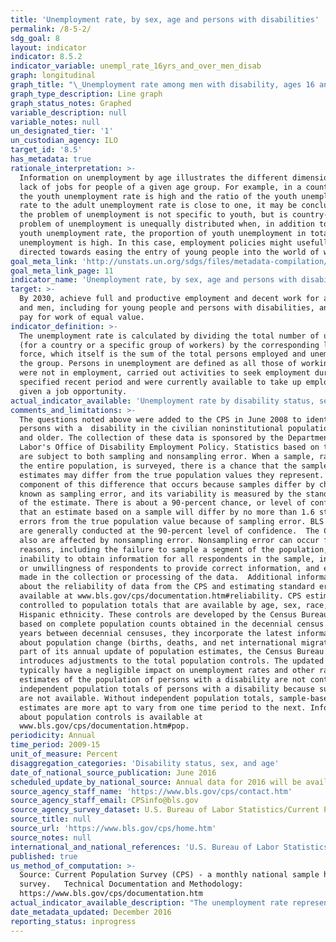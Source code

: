 ```yaml
---
title: 'Unemployment rate, by sex, age and persons with disabilities'
permalink: /8-5-2/
sdg_goal: 8
layout: indicator
indicator: 8.5.2
indicator_variable: unempl_rate_16yrs_and_over_men_disab
graph: longitudinal
graph_title: "\_Unemployment rate among men with disability, ages 16 and older, 2009-15 annual averages"
graph_type_description: Line graph
graph_status_notes: Graphed
variable_description: null
variable_notes: null
un_designated_tier: '1'
un_custodian_agency: ILO
target_id: '8.5'
has_metadata: true
rationale_interpretation: >-
  Information on unemployment by age illustrates the different dimensions of the
  lack of jobs for people of a given age group. For example, in a country where
  the youth unemployment rate is high and the ratio of the youth unemployment
  rate to the adult unemployment rate is close to one, it may be concluded that
  the problem of unemployment is not specific to youth, but is country-wide. The
  problem of unemployment is unequally distributed when, in addition to a high
  youth unemployment rate, the proportion of youth unemployment in total
  unemployment is high. In this case, employment policies might usefully be
  directed towards easing the entry of young people into the world of work.
goal_meta_link: 'http://unstats.un.org/sdgs/files/metadata-compilation/Metadata-Goal-8.pdf'
goal_meta_link_page: 11
indicator_name: 'Unemployment rate, by sex, age and persons with disabilities'
target: >-
  By 2030, achieve full and productive employment and decent work for all women
  and men, including for young people and persons with disabilities, and equal
  pay for work of equal value.
indicator_definition: >-
  The unemployment rate is calculated by dividing the total number of unemployed
  (for a country or a specific group of workers) by the corresponding labour
  force, which itself is the sum of the total persons employed and unemployed in
  the group. Persons in unemployment are defined as all those of working age who
  were not in employment, carried out activities to seek employment during a
  specified recent period and were currently available to take up employment
  given a job opportunity.
actual_indicator_available: 'Unemployment rate by disability status, sex, and age, 2009-15 annual averages'
comments_and_limitations: >-
  The questions noted above were added to the CPS in June 2008 to identify
  persons with a  disability in the civilian noninstitutional population age 16
  and older. The collection of these data is sponsored by the Department of
  Labor's Office of Disability Employment Policy. Statistics based on the CPS
  are subject to both sampling and nonsampling error. When a sample, rather than
  the entire population, is surveyed, there is a chance that the sample
  estimates may differ from the true population values they represent. The
  component of this difference that occurs because samples differ by chance is
  known as sampling error, and its variability is measured by the standard error
  of the estimate. There is about a 90-percent chance, or level of confidence,
  that an estimate based on a sample will differ by no more than 1.6 standard
  errors from the true population value because of sampling error. BLS analyses
  are generally conducted at the 90-percent level of confidence.  The CPS data
  also are affected by nonsampling error. Nonsampling error can occur for many
  reasons, including the failure to sample a segment of the population, 
  inability to obtain information for all respondents in the sample, inability
  or unwillingness of respondents to provide correct information, and errors
  made in the collection or processing of the data.  Additional information
  about the reliability of data from the CPS and estimating standard errors is
  available at www.bls.gov/cps/documentation.htm#reliability. CPS estimates are
  controlled to population totals that are available by age, sex, race, and
  Hispanic ethnicity. These controls are developed by the Census Bureau and are
  based on complete population counts obtained in the decennial census. In the
  years between decennial censuses, they incorporate the latest information
  about population change (births, deaths, and net international migration). As
  part of its annual update of population estimates, the Census Bureau
  introduces adjustments to the total population controls. The updated controls
  typically have a negligible impact on unemployment rates and other ratios. The
  estimates of the population of persons with a disability are not controlled to
  independent population totals of persons with a disability because such data
  are not available. Without independent population totals, sample-based
  estimates are more apt to vary from one time period to the next. Information
  about population controls is available at
  www.bls.gov/cps/documentation.htm#pop.
periodicity: Annual
time_period: 2009-15
unit_of_measure: Percent
disaggregation_categories: 'Disability status, sex, and age'
date_of_national_source_publication: June 2016
scheduled_update_by_national_source: Annual data for 2016 will be available in June 2017
source_agency_staff_name: 'https://www.bls.gov/cps/contact.htm'
source_agency_staff_email: CPSinfo@bls.gov
source_agency_survey_dataset: U.S. Bureau of Labor Statistics/Current Population Survey
source_title: null
source_url: 'https://www.bls.gov/cps/home.htm'
source_notes: null
international_and_national_references: 'U.S. Bureau of Labor Statistics - www.bls.gov '
published: true
us_method_of_computation: >-
  Source: Current Population Survey (CPS) - a monthly national sample household
  survey.   Technical Documentation and Methodology:
  https://www.bls.gov/cps/documentation.htm
actual_indicator_available_description: "The unemployment rate represents the number of unemployed persons as a percent of the civilian labor force. Unemployed persons are those who had no employment during the reference week, were available for work at that time, and had made specific efforts to find employment sometime during the 4-week period ending with the reference week. Persons who were waiting to be recalled to a job from which they had been laid off need not have been looking for work to be classified as unemployed. The civilian labor force comprises all persons classified as employed or unemployed. The CPS uses a set of six questions to identify persons with disabilities. In the CPS, persons are classified as having a disability if there is a response of \"\"yes\"\" to any of these questions: 1.\tIs anyone deaf or does anyone have serious difficulty hearing? 2.\tIs anyone blind or does anyone have serious difficulty seeing even when wearing glasses? 3.\tBecause of a physical, mental, or emotional condition, does anyone have serious difficulty concentrating, remembering, or making decisions? 4.\tDoes anyone have serious difficulty walking or climbing stairs? 5.\tDoes anyone have difficulty dressing or bathing? 6.\tBecause of a physical, mental, or emotional condition, does anyone have difficulty doing errands alone such as visiting a doctor's office or shopping?"
date_metadata_updated: December 2016
reporting_status: inprogress
---
```

